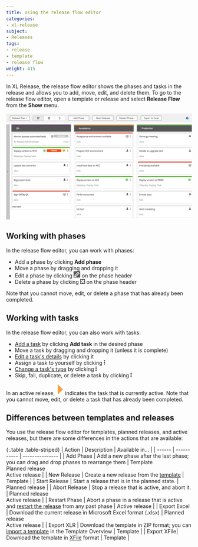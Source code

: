 ```yaml
---
title: Using the release flow editor
categories:
- xl-release
subject:
- Releases
tags:
- release
- template
- release flow
weight: 415
---
```


In XL Release, the release flow editor shows the phases and tasks in the release and allows you to add, move, edit, and delete them. To go to the release flow editor, open a template or release and select **Release Flow** from the **Show** menu.

![Release Flow Editor](../images/release-flow-editor.png)

## Working with phases

In the release flow editor, you can work with phases:

* Add a phase by clicking **Add phase**
* Move a phase by dragging and dropping it
* Edit a phase by clicking ![Phase edit button](/images/button_edit_phase.png) on the phase header
* Delete a phase by clicking ![Phase delete button](/images/button_delete_phase.png) on the phase header

Note that you cannot move, edit, or delete a phase that has already been completed.

## Working with tasks

In the release flow editor, you can also work with tasks:

* [Add a task](/xl-release/how-to/add-a-task-to-a-phase.html) by clicking **Add task** in the desired phase
* Move a task by dragging and dropping it (unless it is complete)
* [Edit a task's details](/xl-release/how-to/working-with-tasks.html) by clicking it
* Assign a task to yourself by clicking ![Task action menu](/images/menu_three_dots.png)
* [Change a task's type](/xl-release/how-to/change-a-task-type.html) by clicking ![Task action menu](/images/menu_three_dots.png)
* Skip, fail, duplicate, or delete a task by clicking ![Task action menu](/images/menu_three_dots.png)

In an active release, ![Active task indicator](/images/active_task_arrow.png) indicates the task that is currently active. Note that you cannot move, edit, or delete a task that has already been completed.

## Differences between templates and releases

You use the release flow editor for templates, planned releases, and active releases, but there are some differences in the actions that are available:

{:.table .table-striped}
| Action | Description | Available in... |
| ------ | ----------- | --------------- |
| Add Phase | Add a new phase after the last phase; you can drag and drop phases to rearrange them | Template<br />Planned release<br />Active release |
| New Release | Create a new release from the [template](/xl-release/how-to/create-a-release-template.html) | Template |
| Start Release | Start a release that is in the planned state. |  Planned release |
| Abort Release | Stop a release that is active, and abort it. | Planned release<br />Active release |
| Restart Phase | Abort a phase in a release that is active and [restart the release](/xl-release/how-to/restart-a-phase-in-an-active-release.html) from any past phase | Active release |
| Export Excel | Download the current release in Microsoft Excel format (.xlsx) | Planned release<br />Active release |
| Export XLR | Download the template in ZIP format; you can [import a template](/xl-release/how-to/import-a-release-template.html) in the Template Overview | Template |
| Export XFile| Download the template in [XFile](/xl-release/concept/release-as-code.html) format | Template |
